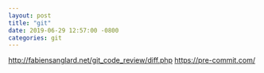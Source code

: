 ```yaml
---
layout: post
title: "git"
date: 2019-06-29 12:57:00 -0800
categories: git
---
```


http://fabiensanglard.net/git_code_review/diff.php
https://pre-commit.com/
